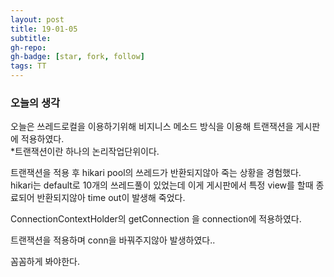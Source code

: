 ```yaml
---
layout: post
title: 19-01-05 
subtitle: 
gh-repo: 
gh-badge: [star, fork, follow]
tags: TT
---
```


### 오늘의 생각 

오늘은 쓰레드로컬을 이용하기위해 비지니스 메소드 방식을 이용해 트랜잭션을 게시판에 적용하였다.  
*트랜잭션이란 하나의 논리작업단위이다.  

트랜잭션을 적용 후 hikari pool의 쓰레드가 반환되지않아 죽는 상황을 경험했다.  
hikari는 default로 10개의 쓰레드풀이 있었는데 이게 게시판에서 특정 view를 할때 종료되어 반환되지않아 
time out이 발생해 죽었다.  

ConnectionContextHolder의 getConnection 을 connection에 적용하였다.

트랜잭션을 적용하며 conn을 바꿔주지않아 발생하였다..

꼼꼼하게 봐야한다.